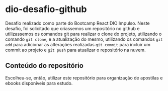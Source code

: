 # dio-desafio-github
Desafio realizado como parte do Bootcamp React DIO Impulso.
Neste desafio, foi solicitado que criassemos um repositório no github e utilizassemos os comandos git para realizar o clone do projeto, utilizando o comando  ```git clone```, e a atualização do mesmo, utilizando os comandos ```git add``` para adicionar as alterações realizadas ```git commit``` para incluir um commit ao projeto e ```git push``` para atualizar o repositório na nuvem.

## Conteúdo do repositório
Escolheu-se, então, utilizar este repositório para organização de apostilas e ebooks disponíveis para estudo.
